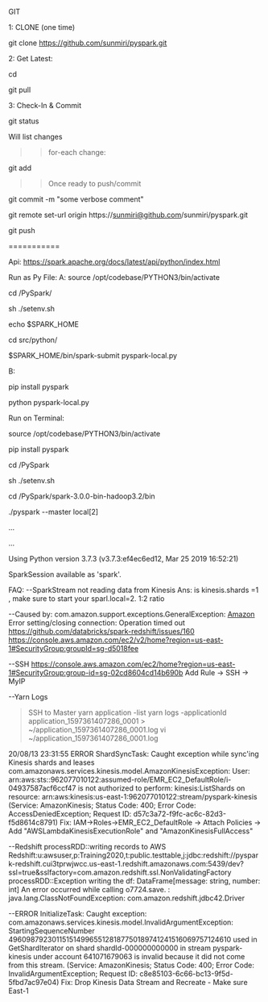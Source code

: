 GIT

1: CLONE (one time)

git clone https://github.com/sunmiri/pyspark.git

2: Get Latest:

cd <your dir>

git pull

3: Check-In & Commit

git status

Will list changes

>>for-each change:

git add <file-with-patch>

>>Once ready to push/commit

git commit -m "some verbose comment"

git remote set-url origin https://sunmiri@github.com/sunmiri/pyspark.git

git push

===========


Api: https://spark.apache.org/docs/latest/api/python/index.html

Run as Py File:
A:
source /opt/codebase/PYTHON3/bin/activate

cd <your-path>/PySpark/

sh ./setenv.sh

echo $SPARK_HOME

cd src/python/

$SPARK_HOME/bin/spark-submit pyspark-local.py

B:

pip install pyspark

python pyspark-local.py

Run on Terminal:

source /opt/codebase/PYTHON3/bin/activate

pip install pyspark

cd <your-path>/PySpark

sh ./setenv.sh

cd <your-path>/PySpark/spark-3.0.0-bin-hadoop3.2/bin

./pyspark --master local[2]

...

...

Using Python version 3.7.3 (v3.7.3:ef4ec6ed12, Mar 25 2019 16:52:21)

SparkSession available as 'spark'.


FAQ:
--SparkStream not reading data from Kinesis
Ans: is kinesis.shards =1 , make sure to start your sparl.local=2. 1:2 ratio

--Caused by: com.amazon.support.exceptions.GeneralException: [Amazon](500150) Error setting/closing connection: Operation timed out
https://github.com/databricks/spark-redshift/issues/160
https://console.aws.amazon.com/ec2/v2/home?region=us-east-1#SecurityGroup:groupId=sg-d5018fee

--SSH
https://console.aws.amazon.com/ec2/home?region=us-east-1#SecurityGroup:group-id=sg-02cd8604cd14b690b
Add Rule -> SSH -> MyIP

--Yarn Logs
>SSH to Master
>yarn application -list
>yarn logs -applicationId application_1597361407286_0001 > ~/application_1597361407286_0001.log
>vi ~/application_1597361407286_0001.log

20/08/13 23:31:55 ERROR ShardSyncTask: Caught exception while sync'ing Kinesis shards and leases
com.amazonaws.services.kinesis.model.AmazonKinesisException: User: arn:aws:sts::962077010122:assumed-role/EMR_EC2_DefaultRole/i-04937587acf6ccf47 is not authorized to perform: kinesis:ListShards on resource: arn:aws:kinesis:us-east-1:962077010122:stream/pyspark-kinesis (Service: AmazonKinesis; Status Code: 400; Error Code: AccessDeniedException; Request ID: d57c3a72-f9fc-ac6c-82d3-f5d8614c8791)
Fix: IAM->Roles->EMR_EC2_DefaultRole -> Attach Policies -> Add "AWSLambdaKinesisExecutionRole" and "AmazonKinesisFullAccess"

--Redshift
processRDD::writing records to AWS Redshift:u:awsuser,p:Training2020,t:public.testtable,j:jdbc:redshift://pyspark-redshift.cui3tprwjwcc.us-east-1.redshift.amazonaws.com:5439/dev?ssl=true&sslfactory=com.amazon.redshift.ssl.NonValidatingFactory
processRDD::Exception writing the df: DataFrame[message: string, number: int] An error occurred while calling o7724.save.
: java.lang.ClassNotFoundException: com.amazon.redshift.jdbc42.Driver

--ERROR InitializeTask: Caught exception: 
com.amazonaws.services.kinesis.model.InvalidArgumentException: StartingSequenceNumber 49609879230115151499655128187750189741241516069757124610 used in GetShardIterator on shard shardId-000000000000 in stream pyspark-kinesis under account 641071679063 is invalid because it did not come from this stream. (Service: AmazonKinesis; Status Code: 400; Error Code: InvalidArgumentException; Request ID: c8e85103-6c66-bc13-9f5d-5fbd7ac97e04)
Fix:
Drop Kinesis Data Stream and Recreate - Make sure East-1
